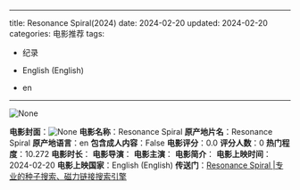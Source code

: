 
---
title: Resonance Spiral(2024)
date: 2024-02-20
updated: 2024-02-20
categories: 电影推荐
tags:

- 纪录

- English (English)
- en
---

<img src="https://image.tmdb.org/t/p/originalNone" alt="None" title="None">

**电影封面**：<img src="https://image.tmdb.org/t/p/w200None" alt="None" title="None">
**电影名称**：Resonance Spiral
**原产地片名**：Resonance Spiral
**原产地语言**：en
**包含成人内容**：False
**电影评分**：0.0
**评分人数**：0
**热门程度**：10.272
**电影时长**：
**电影导演**：
**电影主演**：
**电影简介**：
**电影上映时间**：2024-02-20
**电影上映国家**：English (English)
**传送门**：[Resonance Spiral |专业的种子搜索、磁力链接搜索引擎](https://movie.amd794.com:2083/?search=Resonance%20Spiral&ordering=&mode=match_phrase&page_size=10&page=1)

